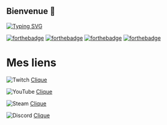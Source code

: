 ## Bienvenue 👋 
<a href="https://git.io/typing-svg"><img src="https://readme-typing-svg.demolab.com?font=Fira+Code&pause=1000&color=00F726&width=435&lines=Tom+Gammeur;Youtubeur+et+streamer;D%C3%A9veloppeur+a+temps+imparti;Maitrise+le+HTML%2FCSS+et+%C3%A9tudie+le+JS+et+le+Swift;Monteur+vid%C3%A9o+;%F0%9F%93%BD%EF%B8%8F%F0%9F%93%B1%E2%8C%A8%EF%B8%8F%F0%9F%A7%91%E2%80%8D%F0%9F%92%BB%F0%9F%8E%AE%F0%9F%A5%BD" alt="Typing SVG" /></a>

[![forthebadge](https://forthebadge.com/images/badges/uses-html.svg)](https://forthebadge.com)
[![forthebadge](https://forthebadge.com/images/badges/uses-css.svg)](https://forthebadge.com)
[![forthebadge](https://forthebadge.com/images/badges/uses-js.svg)](https://forthebadge.com)
[![forthebadge](https://forthebadge.com/images/badges/uses-brains.svg)](https://forthebadge.com)

# Mes liens

![Twitch](https://img.shields.io/badge/Twitch-%239146FF.svg?style=for-the-badge&logo=Twitch&logoColor=white)
<a href="https://www.youtube.com/channel/UCTbv9-b2Sq1LK0D0nO5Wb2A/videos"> Clique</a>

![YouTube](https://img.shields.io/badge/YouTube-%23FF0000.svg?style=for-the-badge&logo=YouTube&logoColor=white)
<a href="https://www.twitch.tv/TomGammeur"> Clique</a>

![Steam](https://img.shields.io/badge/steam-%23000000.svg?style=for-the-badge&logo=steam&logoColor=white)
 <a href="https://steamcommunity.com/id/TomGammeur"> Clique</a>

 ![Discord](https://img.shields.io/badge/Discord-%235865F2.svg?style=for-the-badge&logo=discord&logoColor=white)
  <a href="https://discord.gg/Histeria"> Clique</a>

 
